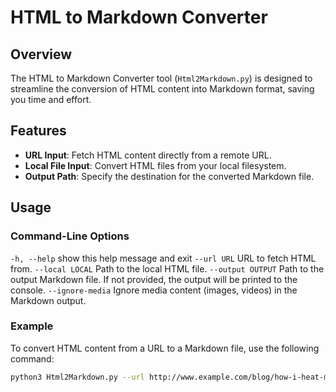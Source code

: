 # HTML to Markdown Converter

## Overview

The HTML to Markdown Converter tool (`Html2Markdown.py`) is designed to streamline the conversion of HTML content into Markdown format, saving you time and effort.

## Features

- **URL Input**: Fetch HTML content directly from a remote URL.
- **Local File Input**: Convert HTML files from your local filesystem.
- **Output Path**: Specify the destination for the converted Markdown file.

## Usage

### Command-Line Options

  ``` -h, --help ```       show this help message and exit
  ``` --url URL ```        URL to fetch HTML from.
  ``` --local LOCAL ```   Path to the local HTML file.
  ``` --output OUTPUT ```  Path to the output Markdown file. If not provided, the output will be printed to the console.
  ``` --ignore-media ```   Ignore media content (images, videos) in the Markdown output.

### Example

To convert HTML content from a URL to a Markdown file, use the following command:

```bash
python3 Html2Markdown.py --url http://www.example.com/blog/how-i-heat-myself --output README.md --ignore-media